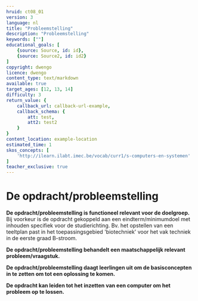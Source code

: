 ```yaml
---
hruid: ct08_01
version: 3
language: nl
title: "Probleemstelling"
description: "Probleemstelling"
keywords: [""]
educational_goals: [
    {source: Source, id: id}, 
    {source: Source2, id: id2}
]
copyright: dwengo
licence: dwengo
content_type: text/markdown
available: true
target_ages: [12, 13, 14]
difficulty: 3
return_value: {
    callback_url: callback-url-example,
    callback_schema: {
        att: test,
        att2: test2
    }
}
content_location: example-location
estimated_time: 1
skos_concepts: [
    'http://ilearn.ilabt.imec.be/vocab/curr1/s-computers-en-systemen'
]
teacher_exclusive: true
---
```


# De opdracht/probleemstelling

**De opdracht/probleemstelling is functioneel relevant voor de doelgroep.**
Bij voorkeur is de opdracht gekoppeld aan een eindterm/minimumdoel met inhouden specifiek voor de studierichting. Bv. het opstellen van een teeltplan past in het toepassingsgebied 'biotechniek' voor het vak techniek in de eerste graad B-stroom.

**De opdracht/probleemstelling behandelt een maatschappelijk relevant probleem/vraagstuk.**

**De opdracht/probleemstelling daagt leerlingen uit om de basisconcepten in te zetten om tot een oplossing te komen.**

**De opdracht kan leiden tot het inzetten van een computer om het probleem op te lossen.**


